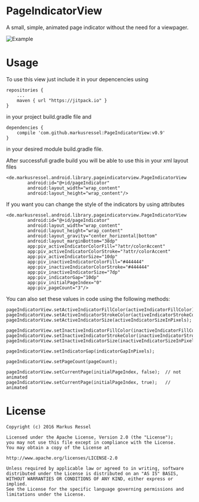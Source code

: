 # PageIndicatorView
A small, simple, animated page indicator without the need for a viewpager.

![Example](http://i.giphy.com/l3vRccyQXcHc1kDQs.gif)

# Usage
To use this view just include it in your depencencies using

    repositories {
        ...
        maven { url "https://jitpack.io" }
    }
    
in your project build.gradle file and

    dependencies {
        compile 'com.github.markusressel:PageIndicatorView:v0.9'
    }
    
in your desired module build.gradle file.

After successfull gradle build you will be able to use this in your xml layout files

    <de.markusressel.android.library.pageindicatorview.PageIndicatorView
            android:id="@+id/pageIndicator"
            android:layout_width="wrap_content"
            android:layout_height="wrap_content"/>

If you want you can change the style of the indicators by using attributes

    <de.markusressel.android.library.pageindicatorview.PageIndicatorView
            android:id="@+id/pageIndicator"
            android:layout_width="wrap_content"
            android:layout_height="wrap_content"
            android:layout_gravity="center_horizontal|bottom"
            android:layout_marginBottom="38dp"
            app:piv_activeIndicatorColorFill="?attr/colorAccent"
            app:piv_activeIndicatorColorStroke="?attr/colorAccent"
            app:piv_activeIndicatorSize="10dp"
            app:piv_inactiveIndicatorColorFill="#444444"
            app:piv_inactiveIndicatorColorStroke="#444444"
            app:piv_inactiveIndicatorSize="7dp"
            app:piv_indicatorGap="10dp"
            app:piv_initialPageIndex="0"
            app:piv_pageCount="3"/>

You can also set these values in code using the following methods:

    pageIndicatorView.setActiveIndicatorFillColor(activeIndicatorFillColor);
    pageIndicatorView.setActiveIndicatorStrokeColor(activeIndicatorStrokeColor);
    pageIndicatorView.setActiveIndicatorSize(activeIndicatorSizeInPixels);

    pageIndicatorView.setInactiveIndicatorFillColor(inactiveIndicatorFillColor);
    pageIndicatorView.setInactiveIndicatorStrokeColor(inactiveIndicatorStrokeColor);
    pageIndicatorView.setInactiveIndicatorSize(inactiveIndicatorSizeInPixels);

    pageIndicatorView.setIndicatorGap(indicatorGapInPixels);

    pageIndicatorView.setPageCount(pageCount);

    pageIndicatorView.setCurrentPage(initialPageIndex, false);  // not animated
    pageIndicatorView.setCurrentPage(initialPageIndex, true);   // animated

# License

    Copyright (c) 2016 Markus Ressel

    Licensed under the Apache License, Version 2.0 (the "License");
    you may not use this file except in compliance with the License.
    You may obtain a copy of the License at
    
    http://www.apache.org/licenses/LICENSE-2.0
    
    Unless required by applicable law or agreed to in writing, software
    distributed under the License is distributed on an "AS IS" BASIS,
    WITHOUT WARRANTIES OR CONDITIONS OF ANY KIND, either express or implied.
    See the License for the specific language governing permissions and
    limitations under the License.
